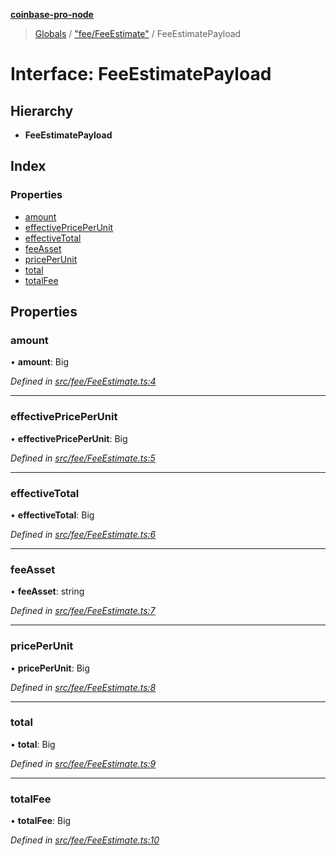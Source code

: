 **[coinbase-pro-node](../README.md)**

> [Globals](../globals.md) / ["fee/FeeEstimate"](../modules/_fee_feeestimate_.md) / FeeEstimatePayload

# Interface: FeeEstimatePayload

## Hierarchy

- **FeeEstimatePayload**

## Index

### Properties

- [amount](_fee_feeestimate_.feeestimatepayload.md#amount)
- [effectivePricePerUnit](_fee_feeestimate_.feeestimatepayload.md#effectivepriceperunit)
- [effectiveTotal](_fee_feeestimate_.feeestimatepayload.md#effectivetotal)
- [feeAsset](_fee_feeestimate_.feeestimatepayload.md#feeasset)
- [pricePerUnit](_fee_feeestimate_.feeestimatepayload.md#priceperunit)
- [total](_fee_feeestimate_.feeestimatepayload.md#total)
- [totalFee](_fee_feeestimate_.feeestimatepayload.md#totalfee)

## Properties

### amount

• **amount**: Big

_Defined in [src/fee/FeeEstimate.ts:4](https://github.com/bennycode/coinbase-pro-node/blob/06bdaca/src/fee/FeeEstimate.ts#L4)_

---

### effectivePricePerUnit

• **effectivePricePerUnit**: Big

_Defined in [src/fee/FeeEstimate.ts:5](https://github.com/bennycode/coinbase-pro-node/blob/06bdaca/src/fee/FeeEstimate.ts#L5)_

---

### effectiveTotal

• **effectiveTotal**: Big

_Defined in [src/fee/FeeEstimate.ts:6](https://github.com/bennycode/coinbase-pro-node/blob/06bdaca/src/fee/FeeEstimate.ts#L6)_

---

### feeAsset

• **feeAsset**: string

_Defined in [src/fee/FeeEstimate.ts:7](https://github.com/bennycode/coinbase-pro-node/blob/06bdaca/src/fee/FeeEstimate.ts#L7)_

---

### pricePerUnit

• **pricePerUnit**: Big

_Defined in [src/fee/FeeEstimate.ts:8](https://github.com/bennycode/coinbase-pro-node/blob/06bdaca/src/fee/FeeEstimate.ts#L8)_

---

### total

• **total**: Big

_Defined in [src/fee/FeeEstimate.ts:9](https://github.com/bennycode/coinbase-pro-node/blob/06bdaca/src/fee/FeeEstimate.ts#L9)_

---

### totalFee

• **totalFee**: Big

_Defined in [src/fee/FeeEstimate.ts:10](https://github.com/bennycode/coinbase-pro-node/blob/06bdaca/src/fee/FeeEstimate.ts#L10)_
